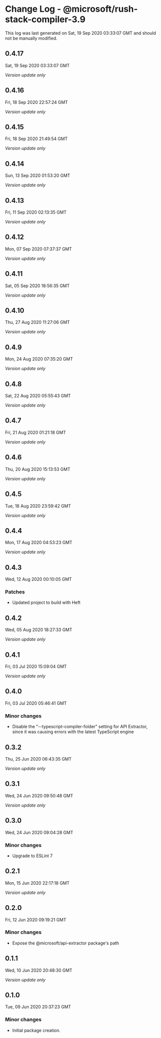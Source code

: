 # Change Log - @microsoft/rush-stack-compiler-3.9

This log was last generated on Sat, 19 Sep 2020 03:33:07 GMT and should not be manually modified.

## 0.4.17
Sat, 19 Sep 2020 03:33:07 GMT

*Version update only*

## 0.4.16
Fri, 18 Sep 2020 22:57:24 GMT

*Version update only*

## 0.4.15
Fri, 18 Sep 2020 21:49:54 GMT

*Version update only*

## 0.4.14
Sun, 13 Sep 2020 01:53:20 GMT

*Version update only*

## 0.4.13
Fri, 11 Sep 2020 02:13:35 GMT

*Version update only*

## 0.4.12
Mon, 07 Sep 2020 07:37:37 GMT

*Version update only*

## 0.4.11
Sat, 05 Sep 2020 18:56:35 GMT

*Version update only*

## 0.4.10
Thu, 27 Aug 2020 11:27:06 GMT

*Version update only*

## 0.4.9
Mon, 24 Aug 2020 07:35:20 GMT

*Version update only*

## 0.4.8
Sat, 22 Aug 2020 05:55:43 GMT

*Version update only*

## 0.4.7
Fri, 21 Aug 2020 01:21:18 GMT

*Version update only*

## 0.4.6
Thu, 20 Aug 2020 15:13:53 GMT

*Version update only*

## 0.4.5
Tue, 18 Aug 2020 23:59:42 GMT

*Version update only*

## 0.4.4
Mon, 17 Aug 2020 04:53:23 GMT

*Version update only*

## 0.4.3
Wed, 12 Aug 2020 00:10:05 GMT

### Patches

- Updated project to build with Heft

## 0.4.2
Wed, 05 Aug 2020 18:27:33 GMT

*Version update only*

## 0.4.1
Fri, 03 Jul 2020 15:09:04 GMT

*Version update only*

## 0.4.0
Fri, 03 Jul 2020 05:46:41 GMT

### Minor changes

- Disable the "--typescript-compiler-folder" setting for API Extractor, since it was causing errors with the latest TypeScript engine

## 0.3.2
Thu, 25 Jun 2020 06:43:35 GMT

*Version update only*

## 0.3.1
Wed, 24 Jun 2020 09:50:48 GMT

*Version update only*

## 0.3.0
Wed, 24 Jun 2020 09:04:28 GMT

### Minor changes

- Upgrade to ESLint 7

## 0.2.1
Mon, 15 Jun 2020 22:17:18 GMT

*Version update only*

## 0.2.0
Fri, 12 Jun 2020 09:19:21 GMT

### Minor changes

- Expose the @microsoft/api-extractor package's path

## 0.1.1
Wed, 10 Jun 2020 20:48:30 GMT

*Version update only*

## 0.1.0
Tue, 09 Jun 2020 20:37:23 GMT

### Minor changes

- Initial package creation.

